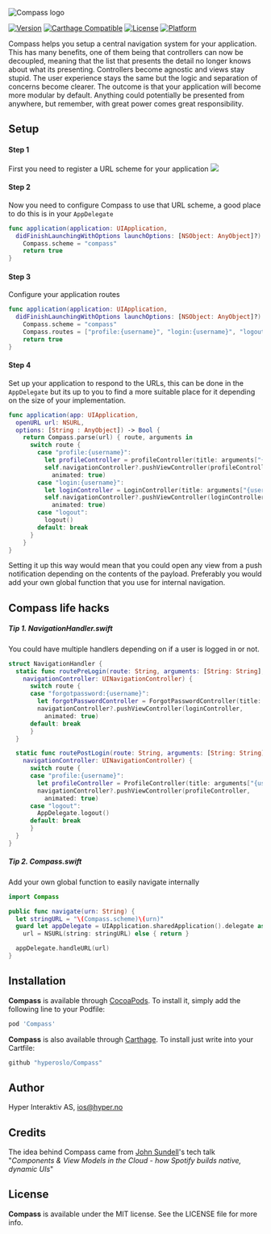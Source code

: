 ![Compass logo](https://raw.githubusercontent.com/hyperoslo/Compass/master/Images/logo_v1.png)

[![Version](https://img.shields.io/cocoapods/v/Compass.svg?style=flat)](http://cocoadocs.org/docsets/Compass)
[![Carthage Compatible](https://img.shields.io/badge/Carthage-compatible-4BC51D.svg?style=flat)](https://github.com/Carthage/Carthage)
[![License](https://img.shields.io/cocoapods/l/Compass.svg?style=flat)](http://cocoadocs.org/docsets/Compass)
[![Platform](https://img.shields.io/cocoapods/p/Compass.svg?style=flat)](http://cocoadocs.org/docsets/Compass)

Compass helps you setup a central navigation system for your application.
This has many benefits, one of them being that controllers can now be
decoupled, meaning that the list that presents the detail no longer knows
about what its presenting. Controllers become agnostic and views stay
stupid. The user experience stays the same but the logic and separation of
concerns become clearer. The outcome is that your application will become
more modular by default. Anything could potentially be presented from
anywhere, but remember, with great power comes great responsibility.

## Setup

#### Step 1
First you need to register a URL scheme for your application
<img src="https://raw.githubusercontent.com/hyperoslo/Compass/master/Images/setup-url-scheme.png">

#### Step 2
Now you need to configure Compass to use that URL scheme, a good place
to do this is in your `AppDelegate`
```swift
func application(application: UIApplication,
  didFinishLaunchingWithOptions launchOptions: [NSObject: AnyObject]?) -> Bool {
    Compass.scheme = "compass"
    return true
}
```
#### Step 3
Configure your application routes
```swift
func application(application: UIApplication,
  didFinishLaunchingWithOptions launchOptions: [NSObject: AnyObject]?) -> Bool {
    Compass.scheme = "compass"
    Compass.routes = ["profile:{username}", "login:{username}", "logout"]
    return true
}
```
#### Step 4
Set up your application to respond to the URLs, this can be done in the `AppDelegate` but its up to you to find a more suitable place for it depending on the size of your implementation.
```swift
func application(app: UIApplication,
  openURL url: NSURL,
  options: [String : AnyObject]) -> Bool {
    return Compass.parse(url) { route, arguments in
      switch route {
        case "profile:{username}":
          let profileController = profileController(title: arguments["{username}"])
          self.navigationController?.pushViewController(profileController,
            animated: true)
        case "login:{username}":
          let loginController = LoginController(title: arguments["{username}"])
          self.navigationController?.pushViewController(loginController,
            animated: true)
        case "logout":
          logout()
        default: break
      }
    }
}
```

Setting it up this way would mean that
you could open any view from a push notification depending on the contents of the payload.
Preferably you would add your own global function that you use for internal navigation.

## Compass life hacks

##### Tip 1. NavigationHandler.swift
You could have multiple handlers depending on if a user is logged in or not.
```swift
struct NavigationHandler {
  static func routePreLogin(route: String, arguments: [String: String],
    navigationController: UINavigationController) {
      switch route {
      case "forgotpassword:{username}":
        let forgotPasswordController = ForgotPasswordController(title: arguments["{username}"])
        navigationController?.pushViewController(loginController,
          animated: true)
      default: break
      }
  }

  static func routePostLogin(route: String, arguments: [String: String],
    navigationController: UINavigationController) {
      switch route {
      case "profile:{username}":
        let profileController = ProfileController(title: arguments["{username}"])
        navigationController?.pushViewController(profileController,
          animated: true)
      case "logout":
        AppDelegate.logout()
      default: break
      }
  }
}
```

##### Tip 2. Compass.swift
Add your own global function to easily navigate internally
``` swift
import Compass

public func navigate(urn: String) {
  let stringURL = "\(Compass.scheme)\(urn)"
  guard let appDelegate = UIApplication.sharedApplication().delegate as? ApplicationDelegate,
    url = NSURL(string: stringURL) else { return }

  appDelegate.handleURL(url)
}
```

## Installation

**Compass** is available through [CocoaPods](http://cocoapods.org). To install
it, simply add the following line to your Podfile:

```ruby
pod 'Compass'
```

**Compass** is also available through [Carthage](https://github.com/Carthage/Carthage).
To install just write into your Cartfile:

```ruby
github "hyperoslo/Compass"
```

## Author

Hyper Interaktiv AS, ios@hyper.no

## Credits

The idea behind Compass came from [John Sundell](https://github.com/JohnSundell)'s tech talk "*Components & View Models in the Cloud - how Spotify builds native, dynamic UIs*"

## License

**Compass** is available under the MIT license. See the LICENSE file for more info.
